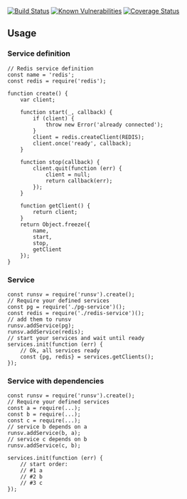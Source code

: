 [![Build Status](https://travis-ci.org/revington/runsv.svg?branch=master)](https://travis-ci.org/revington/runsv)
[![Known Vulnerabilities](https://snyk.io/test/github/revington/runsv/badge.svg?targetFile=package.json)](https://snyk.io/test/github/revington/runsv?targetFile=package.json)
[![Coverage Status](https://coveralls.io/repos/github/revington/runsv/badge.svg?branch=master)](https://coveralls.io/github/revington/runsv?branch=master)



## Usage

### Service definition

```
// Redis service definition
const name = 'redis';
const redis = require('redis');

function create() {
    var client;

    function start(_, callback) {
        if (client) {
            throw new Error('already connected');
        }
        client = redis.createClient(REDIS);
        client.once('ready', callback);
    }

    function stop(callback) {
        client.quit(function (err) {
            client = null;
            return callback(err);
        });
    }

    function getClient() {
        return client;
    }
    return Object.freeze({
        name,
        start,
        stop,
        getClient
    });
}
```


### Service 

```
const runsv = require('runsv').create();
// Require your defined services
const pg = require('./pg-service')();
const redis = require('./redis-service')();
// add them to runsv
runsv.addService(pg);
runsv.addService(redis);
// start your services and wait until ready
services.init(function (err) {
    // Ok, all services ready
    const {pg, redis} = services.getClients();
});
```

### Service with dependencies
```
const runsv = require('runsv').create();
// Require your defined services
const a = require(...);
const b = require(...);
const c = require(...);
// service b depends on a
runsv.addService(b, a);
// service c depends on b
runsv.addService(c, b);

services.init(function (err) {
    // start order:
    // #1 a
    // #2 b
    // #3 c
});
```
